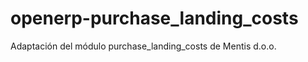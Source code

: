 openerp-purchase_landing_costs
==============================

Adaptación del módulo purchase_landing_costs de Mentis d.o.o.
